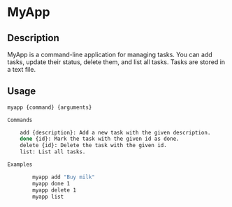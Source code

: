 # MyApp

## Description

MyApp is a command-line application for managing tasks. You can add tasks, update their status, delete them, and list all tasks. Tasks are stored in a text file.

## Usage

```sh
myapp {command} {arguments}

Commands

    add {description}: Add a new task with the given description.
    done {id}: Mark the task with the given id as done.
    delete {id}: Delete the task with the given id.
    list: List all tasks.

Examples

		myapp add "Buy milk"
		myapp done 1
		myapp delete 1
		myapp list
```
